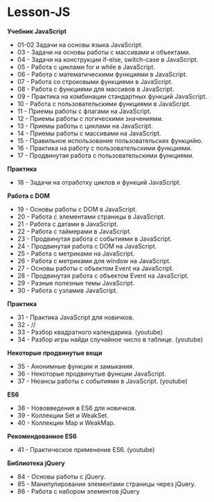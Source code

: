 # Lesson-JS

**Учебник JavaScript**
* 01-02 Задачи на основы языка JavaScript.
* 03 - Задачи на основы работы с массивами и объектами.
* 04 - Задачи на конструкции if-else, switch-case в JavaScript.
* 05 - Работа с циклами for и while в JavaScript.
* 06 - Работа с математическими функциями в JavaScript.
* 07 - Работа со строковыми функциями в JavaScript.
* 08 - Работа с функциями для массивов в JavaScript.
* 09 - Практика на комбинации стандартных функций JavaScript.
* 10 - Работа с пользовательскими функциями в JavaScript.
* 11 - Приемы работы с флагами на JavaScript.
* 12 - Приемы работы с логическими значениями.
* 13 - Приемы работы с циклами на JavaScript.
* 14 - Приемы работы с массивами на JavaScript.
* 15 - Правильное использование пользовательских функцийю.
* 16 - Практика на работу с пользовательскими функциями.
* 17 - Продвинутая работа с пользовательскими функциями.

**Практика**
* 18 - Задачи на отработку циклов и функций JavaScript.

**Работа с DOM**
* 19 - Основы работы с DOM в JavaScript.
* 20 - Работа с элементами страницы в JavaScript.
* 21 - Работа с датами в JavaScript.
* 22 - Работа с таймерами в JavaScript.
* 23 - Продвинутая работа с событиями в JavaScript.
* 24 - Продвинутая работа с DOM на JavaScript.
* 25 - Работа с метриками на JavaScript.
* 26 - Работа с метриками для window на JavaScript.
* 27 - Основы работы с объектом Event на JavaScript.
* 28 - Продвинутая работа с объектом Event на JavaScript.
* 29 - Разные полезные темы JavaScript.
* 30 - Работа с узламив JavaScript.

**Практика**
* 31 - Практика JavaScript для новичков.
* 32 - //
* 33 - Разбор квадратного календарика. (youtube)
* 34 - Разбор игры найди случайное число в таблице. (youtube)

**Некоторые продвинутые вещи**

* 35 - Анонимные функции и замыкания.
* 36 - Некоторые продвинутые функции JavaScript.
* 37 - Нюансы работы с событиями в JavaScript. (youtube)

**ES6**

* 38 - Нововведения в ES6 для новичков.
* 39 - Коллекции Set и WeakSet.
* 40 - Коллекции Map и WeakMap.

**Рекомендованное ES6**

* 41 - Практическое применение ES6. (youtube)

**Библиотека jQuery**

* 84 - Основы работы с jQuery.
* 85 - Манипулирование элементами страницы через jQuery.
* 86 - Работа с набором элементов jQuery